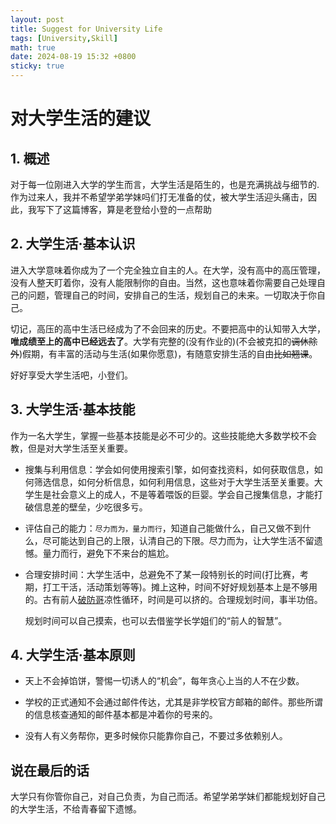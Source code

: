 ```yaml
---
layout: post
title: Suggest for University Life
tags: [University,Skill]
math: true
date: 2024-08-19 15:32 +0800
sticky: true
--- 
```


# 对大学生活的建议

## 1. 概述

对于每一位刚进入大学的学生而言，大学生活是陌生的，也是充满挑战与细节的.作为过来人，我并不希望学弟学妹吗们打无准备的仗，被大学生活迎头痛击，因此，我写下了这篇博客，算是老登给小登的一点帮助

## 2. 大学生活·基本认识

进入大学意味着你成为了一个完全独立自主的人。在大学，没有高中的高压管理，没有人整天盯着你，没有人能限制你的自由。当然，这也意味着你需要自己处理自己的问题，管理自己的时间，安排自己的生活，规划自己的未来。一切取决于你自己。

切记，高压的高中生活已经成为了不会回来的历史。不要把高中的认知带入大学，**唯成绩至上的高中已经远去了**。大学有完整的(没有作业的)(不会被克扣的~~调休除外~~)假期，有丰富的活动与生活(如果你愿意)，有随意安排生活的自由~~比如翘课~~。

好好享受大学生活吧，小登们。

## 3. 大学生活·基本技能

作为一名大学生，掌握一些基本技能是必不可少的。这些技能绝大多数学校不会教，但是对大学生活至关重要。

- 搜集与利用信息：学会如何使用搜索引擎，如何查找资料，如何获取信息，如何筛选信息，如何分析信息，如何利用信息，这些对于大学生活至关重要。大学生是社会意义上的成人，不是等着喂饭的巨婴。学会自己搜集信息，才能打破信息差的壁垒，少吃很多亏。

- 评估自己的能力：`尽力而为，量力而行`，知道自己能做什么，自己又做不到什么，尽可能达到自己的上限，认清自己的下限。尽力而为，让大学生活不留遗憾。量力而行，避免下不来台的尴尬。

- 合理安排时间：大学生活中，总避免不了某一段特别长的时间(打比赛，考期，打工干活，活动策划等等)。摊上这种，时间不好好规划基本上是不够用的。古有前人[破防哥](https://www.bilibili.com/video/BV1XM4y1c7Jp)凉性循环，时间是可以挤的。合理规划时间，事半功倍。

  规划时间可以自己摸索，也可以去借鉴学长学姐们的“前人的智慧”。

## 4. 大学生活·基本原则

- 天上不会掉馅饼，警惕一切诱人的“机会”，每年贪心上当的人不在少数。

- 学校的正式通知不会通过邮件传达，尤其是非学校官方邮箱的邮件。那些所谓的信息核查通知的邮件基本都是冲着你的号来的。

- 没有人有义务帮你，更多时候你只能靠你自己，不要过多依赖别人。

## 说在最后的话

大学只有你管你自己，对自己负责，为自己而活。希望学弟学妹们都能规划好自己的大学生活，不给青春留下遗憾。